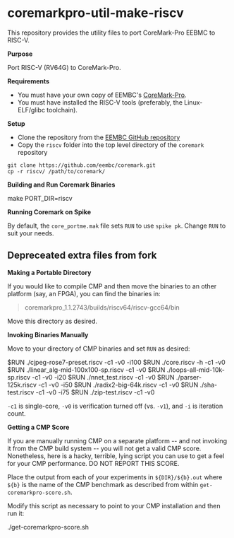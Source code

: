 # coremarkpro-util-make-riscv

This repository provides the utility files to port CoreMark-Pro EEBMC to RISC-V.

**Purpose**

Port RISC-V (RV64G) to CoreMark-Pro.

**Requirements**

- You must have your own copy of EEMBC's [CoreMark-Pro](http://www.eembc.org/coremark/faq.php?b=pro).
- You must have installed the RISC-V tools (preferably, the Linux-ELF/glibc toolchain).

**Setup**

- Clone the repository from the [EEMBC GitHub repository](https://github.com/eembc/coremark.git)
- Copy the `riscv` folder into the top level directory of the `coremark` repository

```
git clone https://github.com/eembc/coremark.git
cp -r riscv/ /path/to/coremark/
```

**Building and Run Coremark Binaries**

make PORT_DIR=riscv

**Running Coremark on Spike**

By default, the `core_portme.mak` file sets `RUN` to use `spike pk`. Change `RUN` to suit your needs.

## Depreceated extra files from fork

**Making a Portable Directory**

If you would like to compile CMP and then move the binaries to an other platform (say, an FPGA), you can find the binaries in:

> coremarkpro_1.1.2743/builds/riscv64/riscv-gcc64/bin

Move this directory as desired.

**Invoking Binaries Manually**

Move to your directory of CMP binaries and set `RUN` as desired:

$RUN ./cjpeg-rose7-preset.riscv -c1 -v0 -i100
$RUN ./core.riscv -h -c1 -v0
$RUN ./linear_alg-mid-100x100-sp.riscv -c1 -v0
$RUN ./loops-all-mid-10k-sp.riscv -c1 -v0 -i20
$RUN ./nnet_test.riscv -c1 -v0
$RUN ./parser-125k.riscv -c1 -v0 -i50
$RUN ./radix2-big-64k.riscv -c1 -v0
$RUN ./sha-test.riscv -c1 -v0 -i75
$RUN ./zip-test.riscv -c1 -v0

`-c1` is single-core, `-v0` is verification turned off (vs. `-v1`), and `-i` is iteration count. 

**Getting a CMP Score**

If you are manually running CMP on a separate platform -- and not invoking it from the CMP build system -- you will not get a valid CMP score. Nonetheless, here is a hacky, terrible, lying script you can use to get a feel for your CMP performance. DO NOT REPORT THIS SCORE.

Place the output from each of your experiments in `${DIR}/${b}.out` where `${b}` is the name of the CMP benchmark as described from within `get-coremarkpro-score.sh`.

Modify this script as necessary to point to your CMP installation and then run it:

 ./get-coremarkpro-score.sh
 


